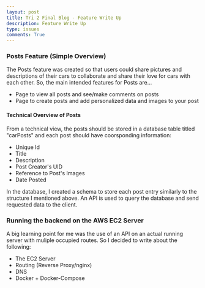 ```yaml
---
layout: post
title: Tri 2 Final Blog - Feature Write Up
description: Feature Write Up
type: issues
comments: True
---
```


### Posts Feature (Simple Overview)

The Posts feature was created so that users could share pictures and descriptions of their cars to collaborate and share their love for cars with each other.
So, the main intended features for Posts are...
  - Page to view all posts and see/make comments on posts
  - Page to create posts and add personalized data and images to your post

#### Technical Overview of Posts

From a technical view, the posts should be stored in a database table titled "carPosts" and each post should have coorsponding information:
  - Unique Id
  - Title
  - Description
  - Post Creator's UID
  - Reference to Post's Images
  - Date Posted

In the database, I created a schema to store each post entry similarly to the structure I mentioned above. An API is used to query the database and send requested data to the client.

### Running the backend on the AWS EC2 Server

A big learning point for me was the use of an API on an actual running server with muliple occupied routes. So I decided to write about the following:
  - The EC2 Server
  - Routing (Reverse Proxy/nginx)
  - DNS
  - Docker + Docker-Compose
